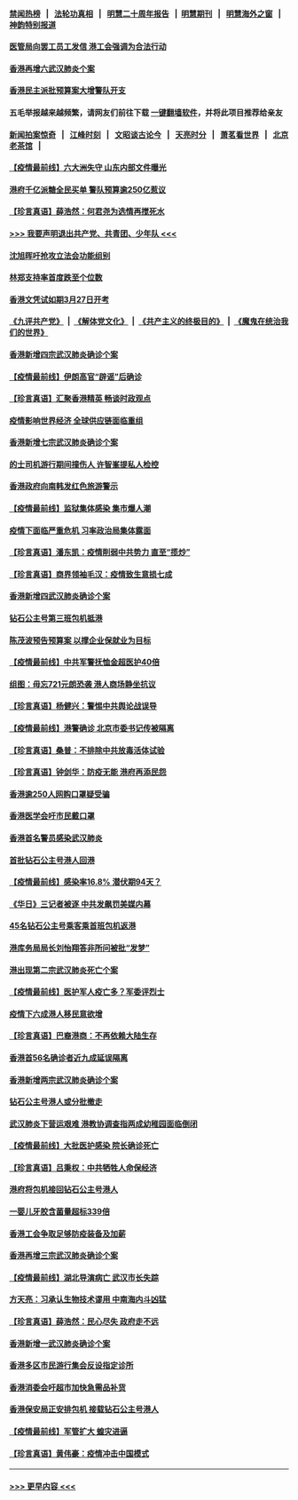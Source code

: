 #### [禁闻热榜](热点新闻.md?=0)  &nbsp;&nbsp;|&nbsp;&nbsp; [法轮功真相](https://github.com/gfw-breaker/truth/blob/master/README.md?=0) &nbsp;&nbsp;|&nbsp;&nbsp; [明慧二十周年报告](https://github.com/gfw-breaker/mh-reports/blob/master/README.md?=0) &nbsp;&nbsp;|&nbsp;&nbsp;[明慧期刊](https://github.com/gfw-breaker/mh-qikan) &nbsp;&nbsp;|&nbsp;&nbsp; [明慧海外之窗](https://github.com/gfw-breaker/mh-news/blob/master/README.md?=0) &nbsp;&nbsp;|&nbsp;&nbsp; [神韵特别报道](https://github.com/gfw-breaker/mh-news/blob/master/shenyun.md?=0)
#### [医管局向罢工员工发信 港工会强调为合法行动](../pages/nsc415/n11898870.md?t=02272302) 
#### [香港再增六武汉肺炎个案](../pages/nsc415/n11898843.md?t=02272302) 
#### [香港民主派批预算案大增警队开支](../pages/nsc415/n11898813.md?t=02272302) 
#### 五毛举报越来越频繁，请网友们前往下载 [一键翻墙软件](https://github.com/gfw-breaker/ssr-accounts)，并将此项目推荐给亲友
#### [新闻拍案惊奇](https://github.com/gfw-breaker/banned-news/blob/master/pages/link4.md) &nbsp;&nbsp;|&nbsp;&nbsp; [江峰时刻](https://github.com/gfw-breaker/banned-news/blob/master/pages/link4.md) &nbsp;&nbsp;|&nbsp;&nbsp; [文昭谈古论今](https://github.com/gfw-breaker/banned-news/blob/master/pages/link4.md) &nbsp;&nbsp;|&nbsp;&nbsp; [天亮时分](https://github.com/gfw-breaker/banned-news/blob/master/pages/link4.md) &nbsp;&nbsp;|&nbsp;&nbsp; [萧茗看世界](https://github.com/gfw-breaker/banned-news/blob/master/pages/link4.md) &nbsp;&nbsp;|&nbsp;&nbsp; [北京老茶馆](https://github.com/gfw-breaker/banned-news/blob/master/pages/link4.md) &nbsp;&nbsp;|&nbsp;&nbsp; 
#### [【疫情最前线】六大洲失守 山东内部文件曝光](../pages/nsc415/n11898455.md?t=02272302) 
#### [港府千亿派糖全民买单 警队预算逾250亿惹议](../pages/nsc415/n11898608.md?t=02272302) 
#### [【珍言真语】薛浩然：何君尧为选情再搅死水](../pages/nsc415/n11898269.md?t=02272302) 
#### [>>> 我要声明退出共产党、共青团、少年队 <<<](https://github.com/begood0513/goodnews/blob/master/quit/letter.md) 
#### [沈旭晖吁抢攻立法会功能组别](../pages/nsc415/n11896084.md?t=02272302) 
#### [林郑支持率首度跌至个位数](../pages/nsc415/n11896058.md?t=02272302) 
#### [香港文凭试如期3月27日开考](../pages/nsc415/n11896055.md?t=02272302) 
#### [《九评共产党》](https://github.com/begood0513/9ping.md/blob/master/README.md) &nbsp;|&nbsp; [《解体党文化》](../../../../jtdwh.md/blob/master/README.md)  &nbsp;|&nbsp; [《共产主义的终极目的》](../../../../gczydzjmd.md/blob/master/README.md) &nbsp;|&nbsp; [《魔鬼在统治我们的世界》](../../../../mgztzwmdsj.md/blob/master/README.md) 
#### [香港新增四宗武汉肺炎确诊个案](../pages/nsc415/n11896040.md?t=02272302) 
#### [【疫情最前线】伊朗高官“辟谣”后确诊](../pages/nsc415/n11895902.md?t=02272302) 
#### [【珍言真语】汇聚香港精英 畅谈时政观点](../pages/nsc415/n11895733.md?t=02272302) 
#### [疫情影响世界经济 全球供应链面临重组](../pages/nsc415/n11895634.md?t=02272302) 
#### [香港新增七宗武汉肺炎确诊个案](../pages/nsc415/n11893498.md?t=02272302) 
#### [的士司机游行期间撞伤人 许智峯提私人检控](../pages/nsc415/n11893483.md?t=02272302) 
#### [香港政府向南韩发红色旅游警示](../pages/nsc415/n11893398.md?t=02272302) 
#### [【疫情最前线】监狱集体感染 集市爆人潮](../pages/nsc415/n11893181.md?t=02272302) 
#### [疫情下面临严重危机  习率政治局集体露面](../pages/nsc415/n11893305.md?t=02272302) 
#### [【珍言真语】潘东凯：疫情削弱中共势力 直至“揽炒”](../pages/nsc415/n11892866.md?t=02272302) 
#### [【珍言真语】商界领袖毛汉：疫情致生意损七成](../pages/nsc415/n11890348.md?t=02272302) 
#### [香港新增四武汉肺炎确诊个案](../pages/nsc415/n11890610.md?t=02272302) 
#### [钻石公主号第三班包机抵港](../pages/nsc415/n11890645.md?t=02272302) 
#### [陈茂波预告预算案 以撑企业保就业为目标](../pages/nsc415/n11890574.md?t=02272302) 
#### [【疫情最前线】中共军警抚恤金超医护40倍](../pages/nsc415/n11890458.md?t=02272302) 
#### [组图：毋忘721元朗恐袭 港人商场静坐抗议](../pages/nsc415/n11876882.md?t=02272302) 
#### [【珍言真语】杨健兴：警惕中共舆论战误导](../pages/nsc415/n11888131.md?t=02272302) 
#### [【疫情最前线】港警确诊 北京市委书记传被隔离](../pages/nsc415/n11886872.md?t=02272302) 
#### [【珍言真语】桑普：不排除中共放毒活体试验](../pages/nsc415/n11886832.md?t=02272302) 
#### [【珍言真语】钟剑华：防疫无能 港府再添民怨](../pages/nsc415/n11884504.md?t=02272302) 
#### [香港逾250人网购口罩疑受骗](../pages/nsc415/n11884388.md?t=02272302) 
#### [香港医学会吁市民戴口罩](../pages/nsc415/n11884367.md?t=02272302) 
#### [香港首名警员感染武汉肺炎](../pages/nsc415/n11884357.md?t=02272302) 
#### [首批钻石公主号港人回港](../pages/nsc415/n11884333.md?t=02272302) 
#### [【疫情最前线】感染率16.8% 潜伏期94天？](../pages/nsc415/n11884256.md?t=02272302) 
#### [《华日》三记者被逐 中共发飙罚美媒内幕](../pages/nsc415/n11884184.md?t=02272302) 
#### [45名钻石公主号乘客乘首班包机返港](../pages/nsc415/n11881770.md?t=02272302) 
#### [港库务局局长刘怡翔答非所问被批“发梦”](../pages/nsc415/n11881752.md?t=02272302) 
#### [港出现第二宗武汉肺炎死亡个案](../pages/nsc415/n11881736.md?t=02272302) 
#### [【疫情最前线】医护军人疫亡多？军委评烈士](../pages/nsc415/n11881655.md?t=02272302) 
#### [疫情下六成港人移民意欲增](../pages/nsc415/n11881699.md?t=02272302) 
#### [【珍言真语】巴裔港商：不再依赖大陆生存](../pages/nsc415/n11881126.md?t=02272302) 
#### [香港首56名确诊者近九成延误隔离](../pages/nsc415/n11879079.md?t=02272302) 
#### [香港新增两宗武汉肺炎确诊个案](../pages/nsc415/n11879064.md?t=02272302) 
#### [钻石公主号港人或分批撤走](../pages/nsc415/n11879029.md?t=02272302) 
#### [武汉肺炎下营运艰难 港教协调查指两成幼稚园面临倒闭](../pages/nsc415/n11878989.md?t=02272302) 
#### [【疫情最前线】大批医护感染 院长确诊死亡](../pages/nsc415/n11878595.md?t=02272302) 
#### [【珍言真语】吕秉权：中共牺牲人命保经济](../pages/nsc415/n11878390.md?t=02272302) 
#### [港府将包机接回钻石公主号港人](../pages/nsc415/n11876352.md?t=02272302) 
#### [一婴儿牙胶含菌量超标339倍](../pages/nsc415/n11876336.md?t=02272302) 
#### [香港工会争取足够防疫装备及加薪](../pages/nsc415/n11876313.md?t=02272302) 
#### [香港再增三宗武汉肺炎确诊个案](../pages/nsc415/n11876297.md?t=02272302) 
#### [【疫情最前线】湖北导演病亡 武汉市长失踪](../pages/nsc415/n11876272.md?t=02272302) 
#### [方天亮：习承认生物技术谬用 中南海内斗凶猛](../pages/nsc415/n11873679.md?t=02272302) 
#### [【珍言真语】薛浩然：民心尽失 政府走不远](../pages/nsc415/n11875838.md?t=02272302) 
#### [香港新增一武汉肺炎确诊个案](../pages/nsc415/n11874044.md?t=02272302) 
#### [香港多区市民游行集会反设指定诊所](../pages/nsc415/n11874017.md?t=02272302) 
#### [香港消委会吁超市加快急需品补货](../pages/nsc415/n11874003.md?t=02272302) 
#### [香港保安局正安排包机 接载钻石公主号港人](../pages/nsc415/n11873932.md?t=02272302) 
#### [【疫情最前线】军管扩大 蝗灾进逼](../pages/nsc415/n11873780.md?t=02272302) 
#### [【珍言真语】黄伟豪：疫情冲击中国模式](../pages/nsc415/n11873482.md?t=02272302) 

----
#### [ >>> 更早内容 <<< ](../indexes/nsc415-earlier.md)
